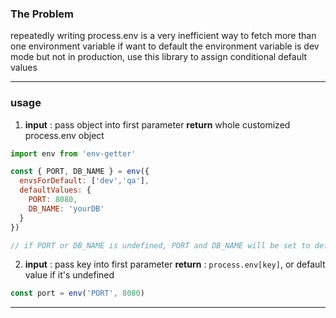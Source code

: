 ### The Problem
repeatedly writing process.env is a very inefficient way to fetch more than one environment variable
if want to default the environment variable is dev mode but not in production, use this library to assign conditional default values
***
### usage
1. **input** : pass object into first parameter
**return** whole customized process.env object
```js
import env from 'env-getter'

const { PORT, DB_NAME } = env({
  envsForDefault: ['dev','qa'],
  defaultValues: {
    PORT: 8080,
    DB_NAME: 'yourDB'
  }
})

// if PORT or DB_NAME is undefined, PORT and DB_NAME will be set to default when process.env equal to dev or qa
```

2. **input** : pass key into first parameter
**return** : `process.env[key]`, or default value if it's undefined
```js
const port = env('PORT', 8080) 
```
***
